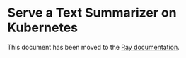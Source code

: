 # Serve a Text Summarizer on Kubernetes

This document has been moved to the [Ray documentation](https://docs.ray.io/en/master/cluster/kubernetes/examples/text-summarizer-rayservice.html).
